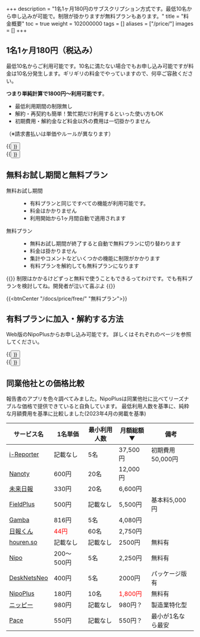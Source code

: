 +++
description = "1名1ヶ月180円のサブスクリプション方式です。最低10名から申し込みが可能で。制限が掛かりますが無料プランもあります。"
title = "料金概要"
toc = true
weight = 102000000
tags = []
aliases = ["/price/"]
images = []
+++

## 1名1ヶ月180円（税込み）

最低10名からご利用可能です。10名に満たない場合でもお申し込み可能ですが料金は10名分発生します。ギリギリの料金でやっていますので、何卒ご容赦ください。

**つまり単純計算で1800円〜利用可能です**。

- 最低利用期間の制限無し
- 解約・再契約も簡単！繁忙期だけ利用するといった使い方もOK
- 初期費用・解約金など料金以外の費用は一切掛かりません

（※請求書払いは単価やルールが異なります）

<div class="row justify-content-center">
<div class="col-sm-16 col-md-8">{{<button "/docs/system/business-deal/" "特定商取引法に基づく表記">}}</div>
<div class="col-sm-16 col-md-8">{{<button "/docs/price/invoice/" "請求書払いのケース">}}</div>
</div>

## 無料お試し期間と無料プラン

<dl class="basic">
<dt>無料お試し期間</dt>
<dd><ul><li>有料プランと同じですべての機能が利用可能です。</li><li>料金はかかりません</li><li>利用開始から1ヶ月間自動で適用されます</li></ul></dd>
<dt>無料プラン</dt>
<dd><ul><li>無料お試し期間が終了すると自動で無料プランに切り替わります</li><li>料金は掛かりません</li><li>集計やコメントなどいくつかの機能に制限がかかります</li><li>有料プランを解約しても無料プランになります</li></ul></dd>
</dl>


{{<alice pos="right" icon="ok">}}
制限はかかるけどずっと無料で使うこともできるってわけです。でも有料プランを検討してね。開発者が泣いて喜ぶよ
{{</alice>}}

{{<btnCenter "/docs/price/free/" "無料プラン">}}

## 有料プランに加入・解約する方法

Web版のNipoPlusからお申し込み可能です。
詳しくはそれぞれのページを参照してください。

<div class="row justify-content-center">
<div class="col-sm-16 col-md-8">{{<button "/docs/price/fee/" "有料プランへ加入">}}</div>
<div class="col-sm-16 col-md-8">{{<button "/docs/price/cancel/" "有料プランを解約">}}</div>
</div>

## 同業他社との価格比較

報告書のアプリを色々調べてみました。NipoPlusは同業他社に比べてリーズナブルな価格で提供できていると自負しています。
最低利用人数を基準に、純粋な月額費用を基準に比較しました(2023年4月の掲載を基準)

|サービス名|1名単価|最小利用人数|月額総額▼|備考
|---|---|---|---|---|
[i-Reporter](https://i-reporter.jp/)|記載なし|5名|37,500円|初期費用50,000円
[Nanoty](https://www.nanotybp.jp/price/)|600円|20名|12,000円|
[未来日報](https://www.mirairepo.net/)|330円|20名|6,600円|
[FieldPlus](https://www.fieldplus.net/price/)|500円|記載なし|5,500円|基本料5,000円
[Gamba](https://www.getgamba.com/price/)|816円|5名|4,080円|
[日報くん](https://nippoukun.bpsinc.jp/#price)|<span style="color:red">44円</span>|60名|2,750円|
[houren.so](https://www.houren.so/)|記載なし|記載なし|2500円|無料有
[Nipo](/old/)|200〜500円|5名|2,250円|無料有
[DeskNetsNeo](https://www.desknets.com/neo/price/)|400円|5名|2000円|パッケージ版有
[NipoPlus](/)|180円|10名|<span style="color:red">1,800円</span>|無料有
[ニッピー](https://nippii.info/)|980円|記載なし|980円？|製造業特化型
[Pace](https://paces.jp/pricing/)|550円|記載なし|550円？|最小が1名なら最安

